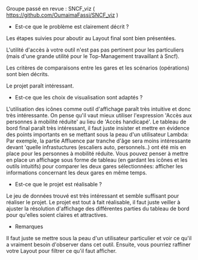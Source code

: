 Groupe passé en revue : SNCF_viz ( https://github.com/OumaimaFassi/SNCF_viz )

  - Est-ce que le problème est clairement décrit ?

Les étapes suivies pour aboutir au Layout final sont bien présentées.

L'utilité d'accès à votre outil n'est pas pas pertinent pour les particuliers (mais d'une grande utilité pour le Top-Management travaillant à Sncf).

Les critères de comparaisons entre les gares et les scénarios (opérations) sont bien décrits.

Le projet paraît intéressant.

  - Est-ce que les choix de visualisation sont adaptés ?

L'utilisation des icônes comme outil d'affichage paraît très intuitive et donc très intéressante.
On pense qu'il vaut mieux utiliser l'expression 'Accès aux personnes à mobilité réduite' au lieu de 'Accès handicapé'.
Le tableau de bord final paraît très intéressant, il faut juste insister et mettre en évidence des points importants en se mettant sous la peau d'un utilisateur Lambda:
Par exemple, la partie Affluence par tranche d'âge sera moins intéressante devant 'quelle infrastuctures (escaliers auto, personnels..) ont été mis en place pour les personnes à mobilité réduite.
Vous pouvez penser à mettre en place un affichage sous forme de tableau (en gardant les icônes et les outils intuitifs) pour comparer les deux gares sélectionnées: afficher les informations concernant les deux gares en même temps.

  - Est-ce que le projet est réalisable ?

Le jeu de données trouvé est très intéressant et semble suffisant pour réaliser le projet.
Le projet est tout à fait réalisable, il faut juste veiller à ajuster la résolution d'affichage des différentes parties du tableau de bord pour qu'elles soient claires et attractives.

  - Remarques

Il faut juste se mettre sous la peau d'un utilisateur particulier et voir ce qu'il a vraiment besoin d'observer dans cet outil. Ensuite, vous pourriez raffiner votre Layout pour filtrer ce qu'il faut afficher.
